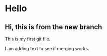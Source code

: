 # Hello 

## Hi, this is from the new branch 

This is my first git file.  

I am adding text to see if merging works. 